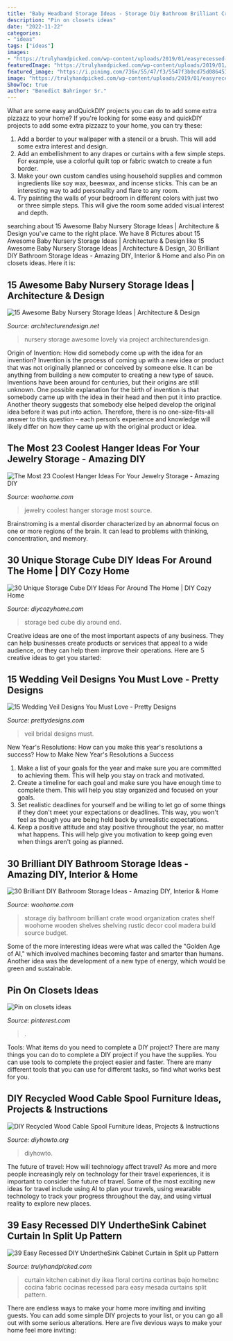 ```yaml
---
title: "Baby Headband Storage Ideas - Storage Diy Bathroom Brilliant Crate Wood Organization Crates Shelf Woohome Wooden Shelves Shelving Rustic Decor Cool Madera Build Source Budget"
description: "Pin on closets ideas"
date: "2022-11-22"
categories:
- "ideas"
tags: ["ideas"]
images:
- "https://trulyhandpicked.com/wp-content/uploads/2019/01/easyrecessed-diy-underthesink-cabinet-curtain-in-split-up-pattern-with-beautiful-floral-design-on-e-15487810074kgn8.jpg"
featuredImage: "https://trulyhandpicked.com/wp-content/uploads/2019/01/easyrecessed-diy-underthesink-cabinet-curtain-in-split-up-pattern-with-beautiful-floral-design-on-e-15487810074kgn8.jpg"
featured_image: "https://i.pinimg.com/736x/55/47/f3/5547f3b0cd75d086451a4898a584309d.jpg"
image: "https://trulyhandpicked.com/wp-content/uploads/2019/01/easyrecessed-diy-underthesink-cabinet-curtain-in-split-up-pattern-with-beautiful-floral-design-on-e-15487810074kgn8.jpg"
ShowToc: true
author: "Benedict Bahringer Sr."
---
```



What are some easy andQuickDIY projects you can do to add some extra pizzazz to your home?
If you're looking for some easy and quickDIY projects to add some extra pizzazz to your home, you can try these:
1. Add a border to your wallpaper with a stencil or a brush. This will add some extra interest and design.
2. Add an embellishment to any drapes or curtains with a few simple steps. For example, use a colorful quilt top or fabric swatch to create a fun border.
3. Make your own custom candles using household supplies and common ingredients like soy wax, beeswax, and incense sticks. This can be an interesting way to add personality and flare to any room.
4. Try painting the walls of your bedroom in different colors with just two or three simple steps. This will give the room some added visual interest and depth.

	

		
searching about 15 Awesome Baby Nursery Storage Ideas | Architecture &amp; Design you've came to the right place. We have 8 Pictures about 15 Awesome Baby Nursery Storage Ideas | Architecture &amp; Design like 15 Awesome Baby Nursery Storage Ideas | Architecture &amp; Design, 30 Brilliant DIY Bathroom Storage Ideas - Amazing DIY, Interior &amp; Home and also Pin on closets ideas. Here it is:
		
    
## 15 Awesome Baby Nursery Storage Ideas | Architecture &amp; Design

<img loading=lazy src="https://cdn.architecturendesign.net/wp-content/uploads/2014/09/712.jpg" onerror="this.onerror=null;this.src='https://tse3.mm.bing.net/th?id=OIP.hsbMCjgcfdAuWu9QGcOtoAHaFO&amp;pid=15.1';" alt="15 Awesome Baby Nursery Storage Ideas | Architecture &amp; Design">

_Source: architecturendesign.net_

>nursery storage awesome lovely via project architecturendesign. 

	

Origin of Invention: How did somebody come up with the idea for an invention?
Invention is the process of coming up with a new idea or product that was not originally planned or conceived by someone else. It can be anything from building a new computer to creating a new type of sauce. Inventions have been around for centuries, but their origins are still unknown. One possible explanation for the birth of invention is that somebody came up with the idea in their head and then put it into practice. Another theory suggests that somebody else helped develop the original idea before it was put into action. Therefore, there is no one-size-fits-all answer to this question – each person’s experience and knowledge will likely differ on how they came up with the original product or idea.

    
## The Most 23 Coolest Hanger Ideas For Your Jewelry Storage - Amazing DIY

<img loading=lazy src="https://www.woohome.com/wp-content/uploads/2016/01/jewelry-hangers-22.jpg" onerror="this.onerror=null;this.src='https://tse1.mm.bing.net/th?id=OIP.DbfE5V5q1ecyTr_9muuHnAHaLh&amp;pid=15.1';" alt="The Most 23 Coolest Hanger Ideas For Your Jewelry Storage - Amazing DIY">

_Source: woohome.com_

>jewelry coolest hanger storage most source. 

	

Brainstroming is a mental disorder characterized by an abnormal focus on one or more regions of the brain. It can lead to problems with thinking, concentration, and memory.

    
## 30 Unique Storage Cube DIY Ideas For Around The Home | DIY Cozy Home

<img loading=lazy src="http://diycozyhome.com/wp-content/uploads/2016/05/end-of-bed-storage.jpg" onerror="this.onerror=null;this.src='https://tse1.mm.bing.net/th?id=OIP.vpYonrfGiS5MQN_7AxvmnwHaFj&amp;pid=15.1';" alt="30 Unique Storage Cube DIY Ideas For Around The Home | DIY Cozy Home">

_Source: diycozyhome.com_

>storage bed cube diy around end. 

	

Creative ideas are one of the most important aspects of any business. They can help businesses create products or services that appeal to a wide audience, or they can help them improve their operations. Here are 5 creative ideas to get you started: 

    
## 15 Wedding Veil Designs You Must Love - Pretty Designs

<img loading=lazy src="https://www.prettydesigns.com/wp-content/uploads/2014/11/Vintage-Veil.jpg" onerror="this.onerror=null;this.src='https://tse3.mm.bing.net/th?id=OIP.OAmObY8qozI0-pHHyFVLvQHaLH&amp;pid=15.1';" alt="15 Wedding Veil Designs You Must Love - Pretty Designs">

_Source: prettydesigns.com_

>veil bridal designs must. 

	

New Year's Resolutions: How can you make this year's resolutions a success?
How to Make New Year's Resolutions a Success
1. Make a list of your goals for the year and make sure you are committed to achieving them. This will help you stay on track and motivated.
2. Create a timeline for each goal and make sure you have enough time to complete them. This will help you stay organized and focused on your goals.
3. Set realistic deadlines for yourself and be willing to let go of some things if they don't meet your expectations or deadlines. This way, you won't feel as though you are being held back by unrealistic expectations.
4. Keep a positive attitude and stay positive throughout the year, no matter what happens. This will help give you motivation to keep going even when things aren't going as planned.

    
## 30 Brilliant DIY Bathroom Storage Ideas - Amazing DIY, Interior &amp; Home

<img loading=lazy src="http://www.woohome.com/wp-content/uploads/2013/11/diy-bathroom-storage-ideas-15.jpg" onerror="this.onerror=null;this.src='https://tse2.mm.bing.net/th?id=OIP.RfnL3iYEiyoSntoK85LdQAHaKO&amp;pid=15.1';" alt="30 Brilliant DIY Bathroom Storage Ideas - Amazing DIY, Interior &amp; Home">

_Source: woohome.com_

>storage diy bathroom brilliant crate wood organization crates shelf woohome wooden shelves shelving rustic decor cool madera build source budget. 

	

Some of the more interesting ideas were what was called the "Golden Age of AI," which involved machines becoming faster and smarter than humans. Another idea was the development of a new type of energy, which would be green and sustainable.

    
## Pin On Closets Ideas

<img loading=lazy src="https://i.pinimg.com/736x/55/47/f3/5547f3b0cd75d086451a4898a584309d.jpg" onerror="this.onerror=null;this.src='https://tse3.mm.bing.net/th?id=OIP.b49yS2edw5eTeEyxmfIgHAHaJ0&amp;pid=15.1';" alt="Pin on closets ideas">

_Source: pinterest.com_

>. 

	

Tools: What items do you need to complete a DIY project?
There are many things you can do to complete a DIY project if you have the supplies. You can use tools to complete the project easier and faster. There are many different tools that you can use for different tasks, so find what works best for you.

    
## DIY Recycled Wood Cable Spool Furniture Ideas, Projects &amp; Instructions

<img loading=lazy src="https://www.diyhowto.org/wp-content/uploads/DIYHowto-DIY-Wood-Wire-Spool-Recycle-Ideas-18.jpg" onerror="this.onerror=null;this.src='https://tse4.mm.bing.net/th?id=OIP.d1JT2JAHsNwkNCMn_gZrtQHaOj&amp;pid=15.1';" alt="DIY Recycled Wood Cable Spool Furniture Ideas, Projects &amp; Instructions">

_Source: diyhowto.org_

>diyhowto. 

	

The future of travel: How will technology affect travel?
As more and more people increasingly rely on technology for their travel experiences, it is important to consider the future of travel. Some of the most exciting new ideas for travel include using AI to plan your travels, using wearable technology to track your progress throughout the day, and using virtual reality to explore new places.

    
## 39 Easy Recessed DIY UndertheSink Cabinet Curtain In Split Up Pattern

<img loading=lazy src="https://trulyhandpicked.com/wp-content/uploads/2019/01/easyrecessed-diy-underthesink-cabinet-curtain-in-split-up-pattern-with-beautiful-floral-design-on-e-15487810074kgn8.jpg" onerror="this.onerror=null;this.src='https://tse1.mm.bing.net/th?id=OIP.WhdfjiutLvGGE8i3LD7SeAHaJ3&amp;pid=15.1';" alt="39 Easy Recessed DIY UndertheSink Cabinet Curtain in Split up Pattern">

_Source: trulyhandpicked.com_

>curtain kitchen cabinet diy ikea floral cortina cortinas bajo homebnc cocina fabric cocinas recessed para easy mesada curtains split pattern. 

	

There are endless ways to make your home more inviting and inviting guests. You can add some simple DIY projects to your list, or you can go all out with some serious alterations. Here are five devious ways to make your home feel more inviting: 

